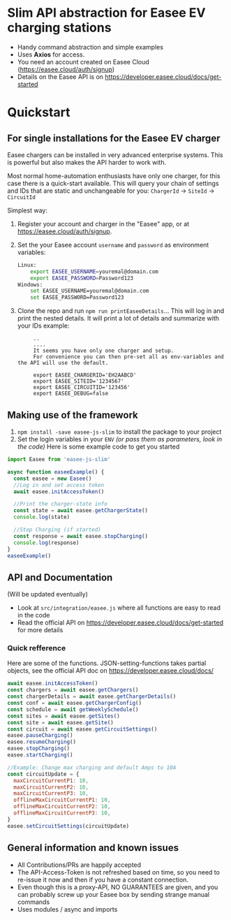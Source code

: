 # Slim API abstraction for Easee EV charging stations

- Handy command abstraction and simple examples
- Uses **Axios** for access.
- You need an account created on Easee Cloud (https://easee.cloud/auth/signup)
- Details on the Easee API is on https://developer.easee.cloud/docs/get-started

# Quickstart

## For single installations for the Easee EV charger

Easee chargers can be installed in very advanced enterprise systems. This is powerful but also makes the API harder to work with.

Most normal home-automation enthusiasts have only one charger, for this case there is a quick-start available. This will query your chain of settings and IDs that are static and unchangeable for you:
`ChargerId` -> `SiteId` -> `CircuitId`

Simplest way:

1. Register your account and charger in the "Easee" app, or at https://easee.cloud/auth/signup.
1. Set the your Easee account `username` and `password` as environment variables:
   ```bash
   Linux:
       export EASEE_USERNAME=youremal@domain.com
       export EASEE_PASSWORD=Password123
   Windows:
       set EASEE_USERNAME=youremal@domain.com
       set EASEE_PASSWORD=Password123
   ```
1. Clone the repo and run `npm run printEaseeDetails`... This will log in and print the nested details. It will print a lot of details and summarize with your IDs example:

   ```
        ..
        ....
        It seems you have only one charger and setup.
        For convenience you can then pre-set all as env-variables and the API will use the default.

        export EASEE_CHARGERID='EH2AABCD'
        export EASEE_SITEID='1234567'
        export EASEE_CIRCUITID='123456'
        export EASEE_DEBUG=false
   ```

## Making use of the framework

1. `npm install -save easee-js-slim` to install the package to your project
2. Set the login variables in your `ENV` _(or pass them as parameters, look in the code)_
   Here is some example code to get you started

```javascript
import Easee from 'easee-js-slim'

async function easeeExample() {
  const easee = new Easee()
  //Log in and set access token
  await easee.initAccessToken()

  //Print the charger-state info
  const state = await easee.getChargerState()
  console.log(state)

  //Stop Charging (if started)
  const response = await easee.stopCharging()
  console.log(response)
}
easeeExample()
```

## API and Documentation

(Will be updated eventually)

- Look at `src/integration/easee.js` where all functions are easy to read in the code
- Read the official API on https://developer.easee.cloud/docs/get-started for more details

### Quick refference

Here are some of the functions. JSON-setting-functions takes partial objects, see the official API doc on https://developer.easee.cloud/docs/

```javascript
await easee.initAccessToken()
const chargers = await easee.getChargers()
const chargerDetails = await easee.getChargerDetails()
const conf = await easee.getChargerConfig()
const schedule = await getWeeklySchedule()
const sites = await easee.getSites()
const site = await easee.getSite()
const circuit = await easee.getCircuitSettings()
easee.pauseCharging()
easee.resumeCharging()
easee.stopCharging()
easee.startCharging()

//Example: Change max charging and default Amps to 10A
const circuitUpdate = {
  maxCircuitCurrentP1: 10,
  maxCircuitCurrentP2: 10,
  maxCircuitCurrentP3: 10,
  offlineMaxCircuitCurrentP1: 10,
  offlineMaxCircuitCurrentP2: 10,
  offlineMaxCircuitCurrentP3: 10,
}
easee.setCircuitSettings(circuitUpdate)
```

## General information and known issues

- All Contributions/PRs are happily accepted
- The API-Access-Token is not refreshed based on time, so you need to re-issue it now and then if you have a constant connection.
- Even though this is a proxy-API, NO GUARANTEES are given, and you can probably screw up your Easee box by sending strange manual commands
- Uses modules / async and imports
